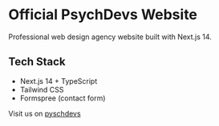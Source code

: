 # Official PsychDevs Website

Professional web design agency website built with Next.js 14.

## Tech Stack

-   Next.js 14 + TypeScript
-   Tailwind CSS
-   Formspree (contact form)

Visit us on [pyschdevs](https://psychdevs.netlify.app)
